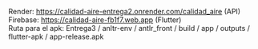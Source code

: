 Render: https://calidad-aire-entrega2.onrender.com/calidad_aire   (API)                                               
Firebase: https://calidad-aire-fb1f7.web.app                      (Flutter)                                                
Ruta para el apk: Entrega3 / anltr-env / antlr_front / build / app / outputs / flutter-apk / app-release.apk
